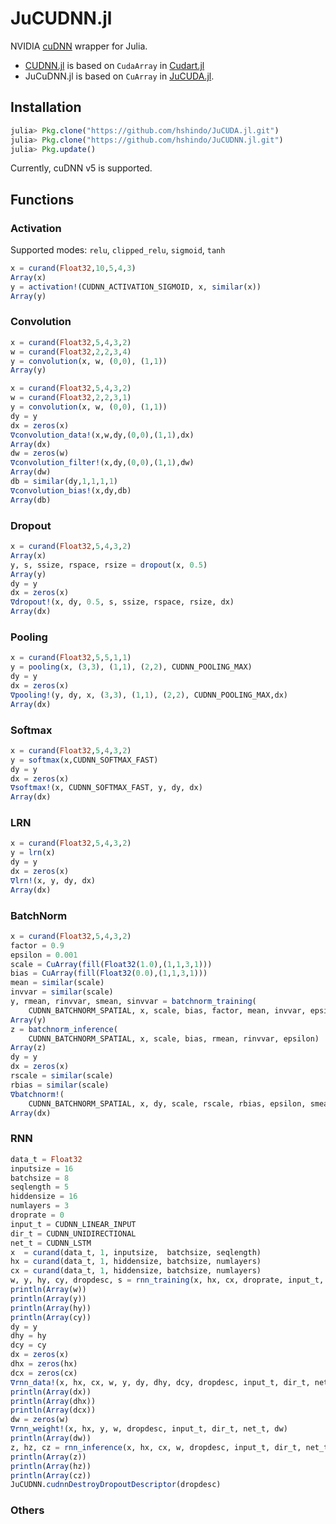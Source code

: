# JuCUDNN.jl
NVIDIA [cuDNN](https://github.com/hshindo/Merlin.jl) wrapper for Julia.

* [CUDNN.jl](https://github.com/JuliaGPU/CUDNN.jl) is based on `CudaArray` in [Cudart.jl](https://github.com/JuliaGPU/CUDArt.jl)
* JuCuDNN.jl is based on `CuArray` in [JuCUDA.jl](https://github.com/hshindo/JuCUDA.jl.git).

## Installation
```julia
julia> Pkg.clone("https://github.com/hshindo/JuCUDA.jl.git")
julia> Pkg.clone("https://github.com/hshindo/JuCUDNN.jl.git")
julia> Pkg.update()
```

Currently, cuDNN v5 is supported.

## Functions
### Activation
Supported modes: `relu`, `clipped_relu`, `sigmoid`, `tanh`
```julia
x = curand(Float32,10,5,4,3)
Array(x)
y = activation!(CUDNN_ACTIVATION_SIGMOID, x, similar(x))
Array(y)
```

### Convolution
```julia
x = curand(Float32,5,4,3,2)
w = curand(Float32,2,2,3,4)
y = convolution(x, w, (0,0), (1,1))
Array(y)

x = curand(Float32,5,4,3,2)
w = curand(Float32,2,2,3,1)
y = convolution(x, w, (0,0), (1,1))
dy = y
dx = zeros(x)
∇convolution_data!(x,w,dy,(0,0),(1,1),dx)
Array(dx)
dw = zeros(w)
∇convolution_filter!(x,dy,(0,0),(1,1),dw)
Array(dw)
db = similar(dy,1,1,1,1)
∇convolution_bias!(x,dy,db)
Array(db)
```

### Dropout
```julia
x = curand(Float32,5,4,3,2)
Array(x)
y, s, ssize, rspace, rsize = dropout(x, 0.5)
Array(y)
dy = y
dx = zeros(x)
∇dropout!(x, dy, 0.5, s, ssize, rspace, rsize, dx)
Array(dx)
```

### Pooling
```julia
x = curand(Float32,5,5,1,1)
y = pooling(x, (3,3), (1,1), (2,2), CUDNN_POOLING_MAX)
dy = y
dx = zeros(x)
∇pooling!(y, dy, x, (3,3), (1,1), (2,2), CUDNN_POOLING_MAX,dx)
Array(dx)
```

### Softmax
```julia
x = curand(Float32,5,4,3,2)
y = softmax(x,CUDNN_SOFTMAX_FAST)
dy = y
dx = zeros(x)
∇softmax!(x, CUDNN_SOFTMAX_FAST, y, dy, dx)
Array(dx)
```

### LRN
```julia
x = curand(Float32,5,4,3,2)
y = lrn(x)
dy = y
dx = zeros(x)
∇lrn!(x, y, dy, dx)
Array(dx)
```

### BatchNorm
```julia
x = curand(Float32,5,4,3,2)
factor = 0.9
epsilon = 0.001
scale = CuArray(fill(Float32(1.0),(1,1,3,1)))
bias = CuArray(fill(Float32(0.0),(1,1,3,1)))
mean = similar(scale)
invvar = similar(scale)
y, rmean, rinvvar, smean, sinvvar = batchnorm_training(
    CUDNN_BATCHNORM_SPATIAL, x, scale, bias, factor, mean, invvar, epsilon)
Array(y)
z = batchnorm_inference(
    CUDNN_BATCHNORM_SPATIAL, x, scale, bias, rmean, rinvvar, epsilon)
Array(z)
dy = y
dx = zeros(x)
rscale = similar(scale)
rbias = similar(scale)
∇batchnorm!(
    CUDNN_BATCHNORM_SPATIAL, x, dy, scale, rscale, rbias, epsilon, smean, sinvvar, dx)
Array(dx)
```

### RNN
```julia
data_t = Float32
inputsize = 16
batchsize = 8
seqlength = 5
hiddensize = 16
numlayers = 3
droprate = 0
input_t = CUDNN_LINEAR_INPUT
dir_t = CUDNN_UNIDIRECTIONAL
net_t = CUDNN_LSTM
x  = curand(data_t, 1, inputsize,  batchsize, seqlength)
hx = curand(data_t, 1, hiddensize, batchsize, numlayers)
cx = curand(data_t, 1, hiddensize, batchsize, numlayers)
w, y, hy, cy, dropdesc, s = rnn_training(x, hx, cx, droprate, input_t, dir_t, net_t)
println(Array(w))
println(Array(y))
println(Array(hy))
println(Array(cy))
dy = y
dhy = hy
dcy = cy
dx = zeros(x)
dhx = zeros(hx)
dcx = zeros(cx)
∇rnn_data!(x, hx, cx, w, y, dy, dhy, dcy, dropdesc, input_t, dir_t, net_t, dx, dhx, dcx)
println(Array(dx))
println(Array(dhx))
println(Array(dcx))
dw = zeros(w)
∇rnn_weight!(x, hx, y, w, dropdesc, input_t, dir_t, net_t, dw)
println(Array(dw))
z, hz, cz = rnn_inference(x, hx, cx, w, dropdesc, input_t, dir_t, net_t)
println(Array(z))
println(Array(hz))
println(Array(cz))
JuCUDNN.cudnnDestroyDropoutDescriptor(dropdesc)
```

### Others
```julia
```
